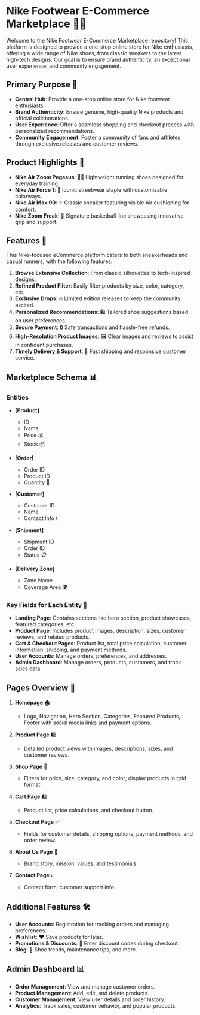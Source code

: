 # Nike Footwear E-Commerce Marketplace 👟🛒

Welcome to the Nike Footwear E-Commerce Marketplace repository! This platform is designed to provide a one-stop online store for Nike enthusiasts, offering a wide range of Nike shoes, from classic sneakers to the latest high-tech designs. Our goal is to ensure brand authenticity, an exceptional user experience, and community engagement.

## Primary Purpose 🎯

- **Central Hub**: Provide a one-stop online store for Nike footwear enthusiasts.  
- **Brand Authenticity**: Ensure genuine, high-quality Nike products and official collaborations.  
- **User Experience**: Offer a seamless shopping and checkout process with personalized recommendations.  
- **Community Engagement**: Foster a community of fans and athletes through exclusive releases and customer reviews.  

## Product Highlights 🌟

- **Nike Air Zoom Pegasus**: 🏃‍♂️ Lightweight running shoes designed for everyday training.  
- **Nike Air Force 1**: 👟 Iconic streetwear staple with customizable colorways.  
- **Nike Air Max 90**: ✨ Classic sneaker featuring visible Air cushioning for comfort.  
- **Nike Zoom Freak**: 🏀 Signature basketball line showcasing innovative grip and support.  

## Features 🚀

This Nike-focused eCommerce platform caters to both sneakerheads and casual runners, with the following features:

1. **Browse Extensive Collection**: From classic silhouettes to tech-inspired designs.  
2. **Refined Product Filter**: Easily filter products by size, color, category, etc.  
3. **Exclusive Drops**: 🔥 Limited edition releases to keep the community excited.  
4. **Personalized Recommendations**: 🛍️ Tailored shoe suggestions based on user preferences.  
5. **Secure Payment**: 🔒 Safe transactions and hassle-free refunds.  
6. **High-Resolution Product Images**: 🖼️ Clear images and reviews to assist in confident purchases.  
7. **Timely Delivery & Support**: 🚚 Fast shipping and responsive customer service.  

## Marketplace Schema 📊

### Entities

- **[Product]**  
  - ID  
  - Name  
  - Price 💰  
  - Stock 📦  
  
- **[Order]**  
  - Order ID  
  - Product ID  
  - Quantity 🔢  
  
- **[Customer]**  
  - Customer ID  
  - Name  
  - Contact Info 📞  
  
- **[Shipment]**  
  - Shipment ID  
  - Order ID  
  - Status 📋  
  
- **[Delivery Zone]**  
  - Zone Name  
  - Coverage Area 🌍  

### Key Fields for Each Entity 🔑

- **Landing Page**: Contains sections like hero section, product showcases, featured categories, etc.  
- **Product Page**: Includes product images, description, sizes, customer reviews, and related products.  
- **Cart & Checkout Pages**: Product list, total price calculation, customer information, shipping, and payment methods.  
- **User Accounts**: Manage orders, preferences, and addresses.  
- **Admin Dashboard**: Manage orders, products, customers, and track sales data.  

## Pages Overview 📄

1. **Homepage** 🏠  
   - Logo, Navigation, Hero Section, Categories, Featured Products, Footer with social media links and payment options.  
   
2. **Product Page** 🛍️  
   - Detailed product views with images, descriptions, sizes, and customer reviews.  
   
3. **Shop Page** 🛒  
   - Filters for price, size, category, and color; display products in grid format.  

4. **Cart Page** 🛍️  
   - Product list, price calculations, and checkout button.  

5. **Checkout Page** ✅  
   - Fields for customer details, shipping options, payment methods, and order review.  

6. **About Us Page** 📖  
   - Brand story, mission, values, and testimonials.  

7. **Contact Page** 📞  
   - Contact form, customer support info.  

## Additional Features 🛠️

- **User Accounts**: Registration for tracking orders and managing preferences.  
- **Wishlist**: ❤️ Save products for later.  
- **Promotions & Discounts**: 🎁 Enter discount codes during checkout.  
- **Blog**: 📝 Shoe trends, maintenance tips, and more.  

## Admin Dashboard 📊

- **Order Management**: View and manage customer orders.  
- **Product Management**: Add, edit, and delete products.  
- **Customer Management**: View user details and order history.  
- **Analytics**: Track sales, customer behavior, and popular products.  




